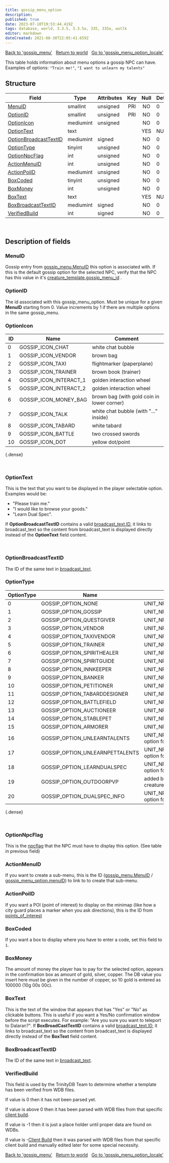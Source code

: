 ```yaml
---
title: gossip_menu_option
description: 
published: true
date: 2023-07-10T19:53:44.419Z
tags: database, world, 3.3.5, 3.3.5a, 335, 335a, wotlk
editor: markdown
dateCreated: 2021-08-30T22:05:41.659Z
---
```


<a href="https://trinitycore.info/en/database/335/world/gossip_menu" class="mt-5 v-btn v-btn--depressed v-btn--flat v-btn--outlined theme--light v-size--default darkblue--text text--lighten-3"><span class="v-btn__content"><i aria-hidden="true" class="v-icon notranslate v-icon--left mdi mdi-arrow-left theme--light"></i><span>Back to 'gossip_menu'</span></span></a>&nbsp;&nbsp;&nbsp;<a href="https://trinitycore.info/en/database/335/world/home" class="mt-5 v-btn v-btn--depressed v-btn--flat v-btn--outlined theme--light v-size--default darkblue--text text--lighten-3"><span class="v-btn__content"><i aria-hidden="true" class="v-icon notranslate v-icon--left mdi mdi-home-outline theme--light"></i><span>Return to world</span></span></a>&nbsp;&nbsp;&nbsp;<a href="https://trinitycore.info/en/database/335/world/gossip_menu_option_locale" class="mt-5 v-btn v-btn--depressed v-btn--flat v-btn--outlined theme--light v-size--default darkblue--text text--lighten-3"><span class="v-btn__content"><span>Go to 'gossip_menu_option_locale'</span><i aria-hidden="true" class="v-icon notranslate v-icon--right mdi mdi-arrow-right theme--light"></i></span></a>

This table holds information about menu options a gossip NPC can have.
Examples of options: `"Train me!"`, `"I want to unlearn my talents"`

## Structure

| Field | Type | Attributes | Key | Null | Default | Extra | Comment |
| --- | --- | --- | :---: | :---: | --- | --- | --- |
| [MenuID](#menuid) | smallint | unsigned | PRI | NO | 0 |  |  |
| [OptionID](#optionid) | smallint | unsigned | PRI | NO | 0 |  |  |
| [OptionIcon](#optionicon) | mediumint | unsigned |  | NO | 0 |  |  |
| [OptionText](#optiontext) | text |  |  | YES | NULL |  |  |
| [OptionBroadcastTextID](#optionbroadcasttextid) | mediumint | signed |  | NO | 0 |  |  |
| [OptionType](#optiontype) | tinyint | unsigned |  | NO | 0 |  |  |
| [OptionNpcFlag](#optionnpcflag) | int | unsigned |  | NO | 0 |  |  |
| [ActionMenuID](#actionmenuid) | int | unsigned |  | NO | 0 |  |  |
| [ActionPoiID](#actionpoiid) | mediumint | unsigned |  | NO | 0 |  |  |
| [BoxCoded](#boxcoded) | tinyint | unsigned |  | NO | 0 |  |  |
| [BoxMoney](#boxmoney) | int | unsigned |  | NO | 0 |  |  |
| [BoxText](#boxtext) | text |  |  | YES | NULL |  |  |
| [BoxBroadcastTextID](#boxbroadcasttextid) | mediumint | signed |  | NO | 0 |  |  |
| [VerifiedBuild](#verifiedbuild) | int | signed |  | NO | 0 |  |  |
&nbsp;
## Description of fields

### MenuID
Gossip entry from [gossip_menu.MenuID](../world/gossip_menu#menuid) this option is associated with.
If this is the default gossip option for the selected NPC, verify that the NPC has this value in it's [creature_template.gossip_menu_id](../world/creature_template#gossip_menu_id) .
&nbsp;

### OptionID
The id associated with this gossip_menu_option. Must be unique for a given **MenuID** starting from 0.
Value increments by 1 if there are multiple options in the same gossip_menu.
&nbsp;

### OptionIcon
| ID | Name | Comment |
|----|------|---------|
| 0 | GOSSIP_ICON_CHAT | white chat bubble |
| 1 | GOSSIP_ICON_VENDOR | brown bag |
| 2 | GOSSIP_ICON_TAXI | flightmarker (paperplane) |
| 3 | GOSSIP_ICON_TRAINER | brown book (trainer) |
| 4 | GOSSIP_ICON_INTERACT_1 | golden interaction wheel |
| 5 | GOSSIP_ICON_INTERACT_2 | golden interaction wheel |
| 6 | GOSSIP_ICON_MONEY_BAG | brown bag (with gold coin in lower corner) |
| 7 | GOSSIP_ICON_TALK | white chat bubble (with "..." inside) |
| 8 | GOSSIP_ICON_TABARD | white tabard |
| 9 | GOSSIP_ICON_BATTLE | two crossed swords |
| 10 | GOSSIP_ICON_DOT | yellow dot/point |
{.dense}

&nbsp;

### OptionText
This is the text that you want to be displayed in the player selectable option. Examples would be: 
* "Please train me."
* "I would like to browse your goods."
* "Learn Dual Spec".

If **OptionBroadcastTextID** contains a valid [broadcast_text.ID](../world/broadcast_text#id), it links to broadcast_text so the content from broadcast_text is displayed directly instead of the **OptionText** field content.

&nbsp;

### OptionBroadcastTextID
The ID of the same text in [broadcast_text](../world/broadcast_text#id).
&nbsp;

### OptionType
| OptionType | Name | npcflag Name | OptionNpcFlag |
|------------|------|--------------|---------------|
| 0 | GOSSIP_OPTION_NONE | UNIT_NPC_FLAG_NONE | 0 | 
| 1 | GOSSIP_OPTION_GOSSIP | UNIT_NPC_FLAG_GOSSIP | 1 | 
| 2 | GOSSIP_OPTION_QUESTGIVER | UNIT_NPC_FLAG_QUESTGIVER | 2 | 
| 3 | GOSSIP_OPTION_VENDOR | UNIT_NPC_FLAG_VENDOR | 128 | 
| 4 | GOSSIP_OPTION_TAXIVENDOR | UNIT_NPC_FLAG_TAXIVENDOR | 8192 | 
| 5 | GOSSIP_OPTION_TRAINER | UNIT_NPC_FLAG_TRAINER | 16 | 
| 6 | GOSSIP_OPTION_SPIRITHEALER | UNIT_NPC_FLAG_SPIRITHEALER | 16384 | 
| 7 | GOSSIP_OPTION_SPIRITGUIDE | UNIT_NPC_FLAG_SPIRITGUIDE | 32768 | 
| 8 | GOSSIP_OPTION_INNKEEPER | UNIT_NPC_FLAG_INNKEEPER | 65536 | 
| 9 | GOSSIP_OPTION_BANKER | UNIT_NPC_FLAG_BANKER | 131072 | 
| 10 | GOSSIP_OPTION_PETITIONER | UNIT_NPC_FLAG_PETITIONER | 262144 | 
| 11 | GOSSIP_OPTION_TABARDDESIGNER | UNIT_NPC_FLAG_TABARDDESIGNER | 524288 | 
| 12 | GOSSIP_OPTION_BATTLEFIELD | UNIT_NPC_FLAG_BATTLEFIELDPERSON | 1048576 | 
| 13 | GOSSIP_OPTION_AUCTIONEER | UNIT_NPC_FLAG_AUCTIONEER | 2097152 | 
| 14 | GOSSIP_OPTION_STABLEPET | UNIT_NPC_FLAG_STABLE | 4194304 | 
| 15 | GOSSIP_OPTION_ARMORER | UNIT_NPC_FLAG_ARMORER | 4096 | 
| 16 | GOSSIP_OPTION_UNLEARNTALENTS | UNIT_NPC_FLAG_TRAINER (bonus option for GOSSIP_OPTION_TRAINER) | 16 |  
| 17 | GOSSIP_OPTION_UNLEARNPETTALENTS | UNIT_NPC_FLAG_TRAINER (bonus option for GOSSIP_OPTION_TRAINER) | 16 |
| 18 | GOSSIP_OPTION_LEARNDUALSPEC | UNIT_NPC_FLAG_TRAINER (bonus option for GOSSIP_OPTION_TRAINER) | 16 |
| 19 | GOSSIP_OPTION_OUTDOORPVP | added by code (option for outdoor pvp creatures) |  |
| 20 | GOSSIP_OPTION_DUALSPEC_INFO | UNIT_NPC_FLAG_TRAINER (bonus option for GOSSIP_OPTION_TRAINER) | 16 |
{.dense}

&nbsp;

### OptionNpcFlag
This is the [npcflag](../world/creature_template#npcflag) that the NPC must have to display this option. (See table in previous field)
&nbsp;

### ActionMenuID
If you want to create a sub-menu, this is the ID ([gossip_menu.MenuID](../world/gossip_menu#menuid) / [gossip_menu_option.menuID](../world/gossip_menu_option#menuid)) to link to to create that sub-menu.
&nbsp;

### ActionPoiID
If you want a POI (point of interest) to display on the minimap (like how a city guard places a marker when you ask directions), this is the ID from [points_of_interest](../world/points_of_interest#id)
&nbsp;

### BoxCoded
If you want a box to display where you have to enter a code, set this field to `1`.
&nbsp;

### BoxMoney
The amount of money the player has to pay for the selected option, appears in the confirmation box as amount of gold, silver, copper.
The DB value you insert here must be given in the number of copper, so 10 gold is entered as 100000 (10g 00s 00c).
&nbsp;

### BoxText
This is the text of the window that appears that has "Yes" or "No" as clickable buttons. This is useful if you want a Yes/No confirmation window before the script executes. For example: "Are you sure you want to teleport to Dalaran?".
If **BoxBroadCastTextID** contains a valid [broadcast_text.ID](../world/broadcast_text#id), it links to broadcast_text so the content from broadcast_text is displayed directly instead of the **BoxText** field content.
&nbsp;

### BoxBroadcastTextID
The ID of the same text in [broadcast_text](../world/broadcast_text#id).
&nbsp;

### VerifiedBuild
This field is used by the TrinityDB Team to determine whether a template has been verified from WDB files.

If value is 0 then it has not been parsed yet.

If value is above 0 then it has been parsed with WDB files from that specific [client build](/en/database/335/auth/realmlist#gamebuild).

If value is -1 then it is just a place holder until proper data are found on WDBs.

If value is -[Client Build](/en/database/335/auth/realmlist#gamebuild) then it was parsed with WDB files from that specific client build and manually edited later for some special necessity.
&nbsp;


<a href="https://trinitycore.info/en/database/335/world/gossip_menu" class="mt-5 v-btn v-btn--depressed v-btn--flat v-btn--outlined theme--light v-size--default darkblue--text text--lighten-3"><span class="v-btn__content"><i aria-hidden="true" class="v-icon notranslate v-icon--left mdi mdi-arrow-left theme--light"></i><span>Back to 'gossip_menu'</span></span></a>&nbsp;&nbsp;&nbsp;<a href="https://trinitycore.info/en/database/335/world/home" class="mt-5 v-btn v-btn--depressed v-btn--flat v-btn--outlined theme--light v-size--default darkblue--text text--lighten-3"><span class="v-btn__content"><i aria-hidden="true" class="v-icon notranslate v-icon--left mdi mdi-home-outline theme--light"></i><span>Return to world</span></span></a>&nbsp;&nbsp;&nbsp;<a href="https://trinitycore.info/en/database/335/world/gossip_menu_option_locale" class="mt-5 v-btn v-btn--depressed v-btn--flat v-btn--outlined theme--light v-size--default darkblue--text text--lighten-3"><span class="v-btn__content"><span>Go to 'gossip_menu_option_locale'</span><i aria-hidden="true" class="v-icon notranslate v-icon--right mdi mdi-arrow-right theme--light"></i></span></a>
